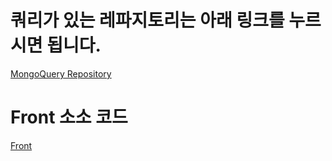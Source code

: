 # 쿼리가 있는 레파지토리는 아래 링크를 누르시면 됩니다.

[MongoQuery Repository](https://github.com/JiwonKKang/big-data-system/tree/main/src/main/java/com/bigdata/library/book/repository)

# Front 소소 코드

[Front](https://github.com/JiwonKKang/big-data-system/tree/main/front)
